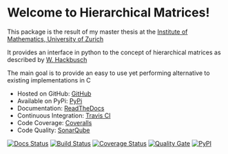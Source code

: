 Welcome to Hierarchical Matrices!
=================================

This package is the result of my master thesis at the [Institute of Mathematics, University of Zurich](http://www.math.uzh.ch/index.php?&L=1)

It provides an interface in python to the concept of hierarchical matrices as described by [W. Hackbusch](https://books.google.ch/books?id=LlNECwAAQBAJ)

The main goal is to provide an easy to use yet performing alternative to existing implementations in C

* Hosted on GitHub: [GitHub](https://github.com/maekke97/HierarchicalMatrices)
* Available on PyPi: [PyPi](https://pypi.python.org/pypi/HierMat)
* Documentation: [ReadTheDocs](http://hierarchicalmatrices.readthedocs.io/en/latest)
* Continuous Integration: [Travis CI](https://travis-ci.org/maekke97/HierarchicalMatrices)
* Code Coverage: [Coveralls](https://coveralls.io/github/maekke97/HierarchicalMatrices)
* Code Quality: [SonarQube](https://sonarqube.com/dashboard/index?id=hierarchicalmatrices)

[![Docs Status](https://readthedocs.org/projects/hierarchicalmatrices/badge/)](https://readthedocs.org/projects/hierarchicalmatrices/badge/)
[![Build Status](https://travis-ci.org/maekke97/HierarchicalMatrices.svg?branch=master)](https://travis-ci.org/maekke97/HierarchicalMatrices.svg?branch=master)
[![Coverage Status](https://coveralls.io/repos/github/maekke97/HierarchicalMatrices/badge.svg?branch=master)](https://coveralls.io/github/maekke97/HierarchicalMatrices?branch=master)
[![Quality Gate](https://sonarqube.com/api/badges/gate?key=hierarchicalmatrices)](https://sonarqube.com/dashboard/index?id=hierarchicalmatrices)
[![PyPI](https://img.shields.io/pypi/v/nine.svg)](https://pypi.python.org/pypi/HierMat)